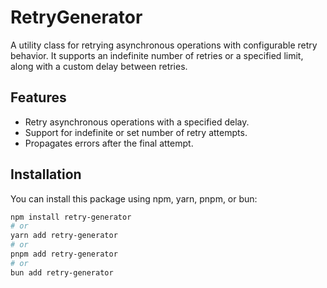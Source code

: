 # RetryGenerator

A utility class for retrying asynchronous operations with configurable retry behavior. It supports an indefinite number of retries or a specified limit, along with a custom delay between retries.

## Features

- Retry asynchronous operations with a specified delay.
- Support for indefinite or set number of retry attempts.
- Propagates errors after the final attempt.

## Installation

You can install this package using npm, yarn, pnpm, or bun:

```bash
npm install retry-generator
# or
yarn add retry-generator
# or
pnpm add retry-generator
# or
bun add retry-generator
```
